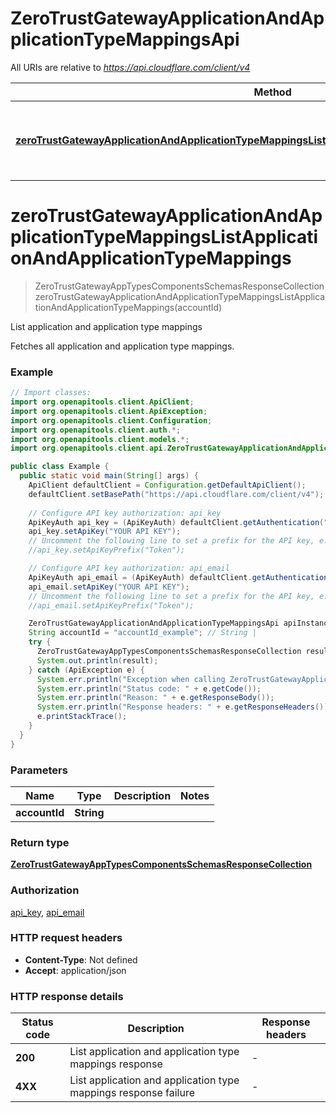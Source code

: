 # ZeroTrustGatewayApplicationAndApplicationTypeMappingsApi

All URIs are relative to *https://api.cloudflare.com/client/v4*

| Method | HTTP request | Description |
|------------- | ------------- | -------------|
| [**zeroTrustGatewayApplicationAndApplicationTypeMappingsListApplicationAndApplicationTypeMappings**](ZeroTrustGatewayApplicationAndApplicationTypeMappingsApi.md#zeroTrustGatewayApplicationAndApplicationTypeMappingsListApplicationAndApplicationTypeMappings) | **GET** /accounts/{account_id}/gateway/app_types | List application and application type mappings |


<a id="zeroTrustGatewayApplicationAndApplicationTypeMappingsListApplicationAndApplicationTypeMappings"></a>
# **zeroTrustGatewayApplicationAndApplicationTypeMappingsListApplicationAndApplicationTypeMappings**
> ZeroTrustGatewayAppTypesComponentsSchemasResponseCollection zeroTrustGatewayApplicationAndApplicationTypeMappingsListApplicationAndApplicationTypeMappings(accountId)

List application and application type mappings

Fetches all application and application type mappings.

### Example
```java
// Import classes:
import org.openapitools.client.ApiClient;
import org.openapitools.client.ApiException;
import org.openapitools.client.Configuration;
import org.openapitools.client.auth.*;
import org.openapitools.client.models.*;
import org.openapitools.client.api.ZeroTrustGatewayApplicationAndApplicationTypeMappingsApi;

public class Example {
  public static void main(String[] args) {
    ApiClient defaultClient = Configuration.getDefaultApiClient();
    defaultClient.setBasePath("https://api.cloudflare.com/client/v4");
    
    // Configure API key authorization: api_key
    ApiKeyAuth api_key = (ApiKeyAuth) defaultClient.getAuthentication("api_key");
    api_key.setApiKey("YOUR API KEY");
    // Uncomment the following line to set a prefix for the API key, e.g. "Token" (defaults to null)
    //api_key.setApiKeyPrefix("Token");

    // Configure API key authorization: api_email
    ApiKeyAuth api_email = (ApiKeyAuth) defaultClient.getAuthentication("api_email");
    api_email.setApiKey("YOUR API KEY");
    // Uncomment the following line to set a prefix for the API key, e.g. "Token" (defaults to null)
    //api_email.setApiKeyPrefix("Token");

    ZeroTrustGatewayApplicationAndApplicationTypeMappingsApi apiInstance = new ZeroTrustGatewayApplicationAndApplicationTypeMappingsApi(defaultClient);
    String accountId = "accountId_example"; // String | 
    try {
      ZeroTrustGatewayAppTypesComponentsSchemasResponseCollection result = apiInstance.zeroTrustGatewayApplicationAndApplicationTypeMappingsListApplicationAndApplicationTypeMappings(accountId);
      System.out.println(result);
    } catch (ApiException e) {
      System.err.println("Exception when calling ZeroTrustGatewayApplicationAndApplicationTypeMappingsApi#zeroTrustGatewayApplicationAndApplicationTypeMappingsListApplicationAndApplicationTypeMappings");
      System.err.println("Status code: " + e.getCode());
      System.err.println("Reason: " + e.getResponseBody());
      System.err.println("Response headers: " + e.getResponseHeaders());
      e.printStackTrace();
    }
  }
}
```

### Parameters

| Name | Type | Description  | Notes |
|------------- | ------------- | ------------- | -------------|
| **accountId** | **String**|  | |

### Return type

[**ZeroTrustGatewayAppTypesComponentsSchemasResponseCollection**](ZeroTrustGatewayAppTypesComponentsSchemasResponseCollection.md)

### Authorization

[api_key](../README.md#api_key), [api_email](../README.md#api_email)

### HTTP request headers

 - **Content-Type**: Not defined
 - **Accept**: application/json

### HTTP response details
| Status code | Description | Response headers |
|-------------|-------------|------------------|
| **200** | List application and application type mappings response |  -  |
| **4XX** | List application and application type mappings response failure |  -  |

